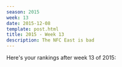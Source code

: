 ```yaml
---
season: 2015
week: 13
date: 2015-12-08
template: post.html
title: 2015 - Week 13
description: The NFC East is bad
---
```


Here's your rankings after week 13 of 2015:

